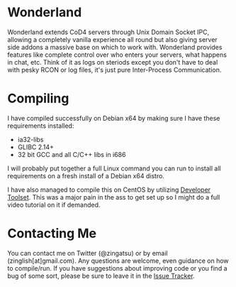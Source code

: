 # Wonderland
Wonderland extends CoD4 servers through Unix Domain Socket IPC, allowing a completely vanilla experience all round but also giving server side addons a massive base on which to work with. Wonderland provides features like complete control over who enters your servers, what happens in chat, etc. Think of it as logs on steriods except you don't have to deal with pesky RCON or log files, it's just pure Inter-Process Communication.

# Compiling
I have compiled successfully on Debian x64 by making sure I have these requirements installed:

  - ia32-libs
  - GLIBC 2.14+
  - 32 bit GCC and all C/C++ libs in i686

I will probably put together a full Linux command you can run to install all requirements on a fresh install of a Debian x64 distro.

I have also managed to compile this on CentOS by utilizing [Developer Toolset](http://linux.web.cern.ch/linux/devtoolset/). This was a major pain in the ass to get set up so I might do a full video tutorial on it if demanded.

# Contacting Me
You can contact me on Twitter (@zingatsu) or by email (zinglish[at]gmail.com). Any questions are welcome, even guidance on how to compile/run. If you have suggestions about improving code or you find a bug of some sort, please be sure to leave it in the [Issue Tracker](https://github.com/Zinglish/project-alice-wonderland/issues).
